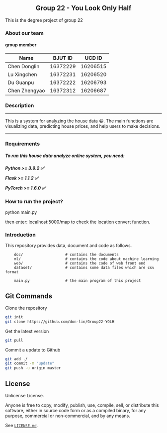 ## <center>Group 22 - You Look Only Half</center>

This is the degree project of group 22

### About our team
#### group member

| Name         |  BJUT ID |  UCD ID  |
| ------------ |  ------  |  ------- |
| Chen Donglin | 16372229 | 16206515 |
| Lu Xingchen  | 16372231 | 16206520 |
| Du Guanpu    | 16372222 | 16206793 |
| Chen Zhengyao| 16372312 | 16206687 |

### Description

<hr>
This is a system for analyzing the house data &#x1f600;. The main functions are visualizing data, predicting house prices, and help users to make decisions.
<hr>
<h3>Requirements</h3>
<h5>To run this house data analyze online system, you need:<h5>
<p>Python >= 3.9.2  &#x2705;</p>
<p>Flask >= 1.1.2  &#x2705;</p>
<p>PyTorch >= 1.6.0  &#x2705;</p>


### How to run the project?

python main.py

then enter: localhost:5000/map  to check the location convert function.

### Introduction
This repository provides data, document and code as follows.

```
    doc/                   # contains the documents
    ml/                    # contains the code about machine learning
    web/                   # contains the code of web front end
    dataset/               # contains some data files which are csv format
    
    main.py                # the main program of this project 
```

## Git Commands
  
Clone the repository
```bash
git init
git clone https://github.com/don-lin/Group22-YOLH
```

Get the latest version
```bash
git pull
```

Commit a update to Github

```bash
git add ./
git commit -m "update"
git push -u origin master
```

## License

Unlicense License. 

Anyone is free to copy, modify, publish, use, compile, sell, or distribute this software, either in source code form or as a compiled binary, for any purpose, commercial or non-commercial, and by any means.

See [`LICENSE.md`](LICENSE.md).

